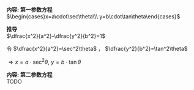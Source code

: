 **内容: 第一参数方程**  
$\begin{cases}x=a\cdot\sec\theta\\\ y=b\cdot\tan\theta\end{cases}$  
  
**推导**  
$\dfrac{x^2}{a^2}-\dfrac{y^2}{b^2}=1$  
  
令 $\dfrac{x^2}{a^2}=\sec^2\theta$ ， $\dfrac{y^2}{b^2}=\tan^2\theta$  
  
$\Rightarrow x=a\cdot\sec^2\theta,\ y=b\cdot\tan\theta$  
  
**内容: 第二参数方程**  
TODO  
